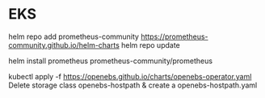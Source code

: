 # EKS

helm repo add prometheus-community https://prometheus-community.github.io/helm-charts
helm repo update
 
helm install prometheus prometheus-community/prometheus


kubectl apply -f https://openebs.github.io/charts/openebs-operator.yaml
Delete storage class openebs-hostpath & create a openebs-hostpath.yaml
 
